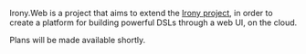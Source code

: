 Irony.Web is a project that aims to extend the [Irony project](http://irony.codeplex.com), in order to create a platform for building powerful DSLs through a web UI, on the cloud.

Plans will be made available shortly.